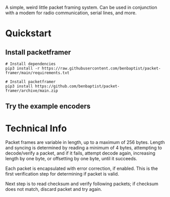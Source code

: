 A simple, weird little packet framing system. Can be used in conjunction with a modem for radio communication, serial lines, and more.

# Quickstart

## Install packetframer
```
# Install dependencies
pip3 install -r https://raw.githubusercontent.com/benbaptist/packet-framer/main/requirements.txt

# Install packetframer
pip3 install https://github.com/benbaptist/packet-framer/archive/main.zip
```

## Try the example encoders

# Technical Info
Packet frames are variable in length, up to a maximum of 256 bytes. Length and syncing is determined by reading a minimum of 4 bytes, attempting to decode/verify a packet, and if it fails, attempt decode again, increasing length by one byte, or offsetting by one byte, until it succeeds.

Each packet is encapsulated with error correction, if enabled. This is the first verification step for determining if packet is valid.

Next step is to read checksum and verify following packets; if checksum does not match, discard packet and try again.
